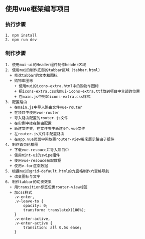 ## 使用vue框架编写项目
###  执行步骤
    1. npm install
    2. npm run dev
### 制作步骤
    1. 使用mui-ui的Header组件制作header区域
    2. 使用mui的制作底部的tabbar区域（tabbar.html)
      + 修改tabbar的文本和图标
      + 购物车图标
        + 使用mui的icons-extra.html中的购物车图标
        + 把icons-extra.css和mui-icons-extra.ttf放到项目中合适的位置
        + 在main.js中到如icons-extra.css样式
    3. 配置路由
      + 在main.js中导入路由文件vue-router
      + 在项目中使用vue-router
      + 导入路由配置的router.js文件
      + 在实例中挂在路由配置
      + 新建文件夹，在文件夹中新建4个.vue文件
      + 在router.js文件中配置路由
      + 在app.vue页面中间放置router-view用来展示路由子组件
    4. 制作首页轮播图
      + 下载vue-resouce并导入项目中
      + 使用mint-ui的swipe组件
      + 使用vue-resouce获取数据
      + 使用v-for渲染数据
    5. 根据mui的grid-default.html的九宫格制作六宫格导航
      + 改变图标与文字
    6. 制作tabbar的切换效果
      + 用transition标签包裹router-view标签
      + 加css样式
        .v-enter,
        .v-leave-to {
            opacity: 0;
            transform: translateX(100%);
        }
        .v-enter-active,
        .v-enter-active {
            transition: all 0.5s ease;
        }
    
